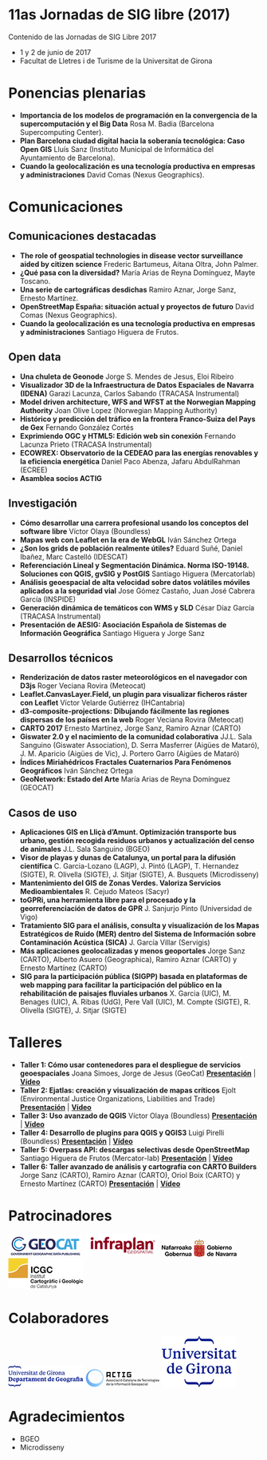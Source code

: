 # 11as Jornadas de SIG libre (2017)

Contenido de las Jornadas de SIG Libre 2017

* 1 y 2 de junio de 2017
* Facultat de Lletres i de Turisme de la Universitat de Girona

Ponencias plenarias
====================

* **Importancia de los modelos de programación en la convergencia de la supercomputación y el Big Data** Rosa M. Badia (Barcelona Supercomputing Center).
* **Plan Barcelona ciudad digital hacia la soberanía tecnológica: Caso Open GIS**  Lluís Sanz (Instituto Municipal de Informática del Ayuntamiento de Barcelona).
* **Cuando la geolocalización es una tecnología productiva en empresas y administraciones** David Comas (Nexus Geographics).

Comunicaciones
=================

Comunicaciones destacadas
---------------------------

* **The role of geospatial technologies in disease vector surveillance aided by citizen science**  Frederic Bartumeus, Aitana Oltra, John Palmer.
* **¿Qué pasa con la diversidad?** María Arias de Reyna Domínguez, Mayte Toscano.
* **Una serie de cartográficas desdichas** Ramiro Aznar, Jorge Sanz, Ernesto Martínez.
* **OpenStreetMap España: situación actual y proyectos de futuro** David Comas (Nexus Geographics).
* **Cuando la geolocalización es una tecnología productiva en empresas y administraciones** Santiago Higuera de Frutos.

Open data
---------------------------

* **Una chuleta de Geonode**  Jorge S. Mendes de Jesus, Eloi Ribeiro
* **Visualizador 3D de la Infraestructura de Datos Espaciales de Navarra (IDENA)** Garazi Lacunza, Carlos Sabando (TRACASA Instrumental)
* **Model driven architecture, WFS and WFST at the Norwegian Mapping Authority** Joan Olive Lopez (Norwegian Mapping Authority)
* **Histórico y predicción del tráfico en la frontera Franco-Suiza del Pays de Gex** Fernando González Cortés
* **Exprimiendo OGC y HTML5: Edición web sin conexión** Fernando Lacunza Prieto (TRACASA Instrumental)
* **ECOWREX: Observatorio de la CEDEAO para las energías renovables y la eficiencia energética**  Daniel Paco Abenza, Jafaru AbdulRahman (ECREE)
* **Asamblea socios ACTIG**

Investigación
---------------------------

* **Cómo desarrollar una carrera profesional usando los conceptos del software libre**   Víctor Olaya (Boundless)
* **Mapas web con Leaflet en la era de WebGL** Iván Sánchez Ortega
* **¿Son los grids de población realmente útiles?**  Eduard Suñé, Daniel Ibañez, Marc Castelló (IDESCAT)
* **Referenciación Lineal y Segmentación Dinámica. Norma ISO-19148. Soluciones con QGIS, gvSIG y PostGIS** Santiago Higuera (Mercatorlab)
* **Análisis geoespacial de alta velocidad sobre datos volátiles móviles aplicados a la seguridad vial** Jose Gómez Castaño, Juan José Cabrera García (INSPIDE)
* **Generación dinámica de temáticos con WMS y SLD**  César Díaz García (TRACASA Instrumental)
* **Presentación de AESIG: Asociación Española de Sistemas de Información Geográfica**  Santiago Higuera y Jorge Sanz

Desarrollos técnicos
---------------------------

* **Renderización de datos raster meteorológicos en el navegador con D3js**   Roger Veciana Rovira (Meteocat)
* **Leaflet.CanvasLayer.Field, un plugin para visualizar ficheros ráster con Leaflet** Víctor Velarde Gutiérrez (IHCantabria)
* **d3-composite-projections: Dibujando fácilmente las regiones dispersas de los países en la web**  Roger Veciana Rovira (Meteocat)
* **CARTO 2017** Ernesto Martínez, Jorge Sanz, Ramiro Aznar (CARTO)
* **Giswater 2.0 y el nacimiento de la comunidad colaborativa** JJ.L. Sala Sanguino (Giswater Association), D. Serra Masferrer (Aigües de Mataró), J. M. Aparicio (Aigües de Vic), J. Portero Garro (Aigües de Mataró)
* **Índices Miriahédricos Fractales Cuaternarios Para Fenómenos Geográficos**  Iván Sánchez Ortega
* **GeoNetwork: Estado del Arte** María Arias de Reyna Domínguez (GEOCAT)

Casos de uso
---------------------------

* **Aplicaciones GIS en Lliçà d’Amunt. Optimización transporte bus urbano, gestión recogida residuos urbanos y actualización del censo de animales**   J.L. Sala Sanguino (BGEO)
* **Visor de playas y dunas de Catalunya, un portal para la difusión científica** C. Garcia-Lozano (LAGP), J. Pintó (LAGP), T. Hernandez (SIGTE), R. Olivella (SIGTE), J. Sitjar (SIGTE), A. Busquets (Microdisseny)
* **Mantenimiento del GIS de Zonas Verdes. Valoriza Servicios Medioambientales**  R. Cejudo Mateos (Sacyr)
* **toGPRi, una herramienta libre para el procesado y la georreferenciación de datos de GPR** J. Sanjurjo Pinto (Universidad de Vigo)
* **Tratamiento SIG para el análisis, consulta y visualización de los Mapas Estratégicos de Ruido (MER) dentro del Sistema de Información sobre Contaminación Acústica (SICA)** J. García Villar (Servigis)
* **Más aplicaciones geolocalizadas y menos geoportales** Jorge Sanz (CARTO), Alberto Asuero (Geographica), Ramiro Aznar (CARTO) y Ernesto Martínez (CARTO)
* **SIG para la participación pública (SIGPP) basada en plataformas de web mapping para facilitar la participación del público en la rehabilitación de paisajes fluviales urbanos** X. Garcia (UIC), M. Benages (UIC), A. Ribas (UdG), Pere Vall (UIC), M. Compte (SIGTE), R. Olivella (SIGTE), J. Sitjar (SIGTE)

Talleres
========

* **Taller 1:  Cómo usar contenedores para el despliegue de servicios geoespaciales** Joana Simoes, Jorge de Jesus (GeoCat) **[Presentación]()** | **[Vídeo]()**
* **Taller 2:  Ejatlas: creación y visualización de mapas críticos** Ejolt (Environmental Justice Organizations, Liabilities and Trade) **[Presentación]()** | **[Vídeo]()**
* **Taller 3:  Uso avanzado de QGIS** Víctor Olaya (Boundless) **[Presentación]()** | **[Vídeo]()**
* **Taller 4:  Desarrollo de plugins para QGIS y QGIS3** Luigi Pirelli (Boundless) **[Presentación]()** | **[Vídeo]()**
* **Taller 5:  Overpass API: descargas selectivas desde OpenStreetMap** Santiago Higuera de Frutos (Mercator-lab) **[Presentación]()** | **[Vídeo]()**
* **Taller 6:  Taller avanzado de análisis y cartografía con CARTO Builders** Jorge Sanz (CARTO), Ramiro Aznar (CARTO), Oriol Boix (CARTO) y Ernesto Martínez (CARTO) **[Presentación]()** | **[Vídeo]()**

Patrocinadores
==============


![Geocat](img/geocat.png)
![Infraplan](img/infraplan.png)
![Gobierno de Navarra](img/navarra.png)
![ICGC](img/ICGC.png)


Colaboradores
==============

![Departament de Geografia, UdG](img/geografia.png)
![ACTIG](img/actig.JPG)
![UdG](img/UdG.png)



Agradecimientos
==============
* BGEO
* Microdisseny
